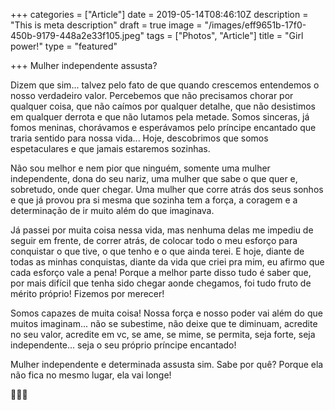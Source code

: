 +++
categories = ["Article"]
date = 2019-05-14T08:46:10Z
description = "This is meta description"
draft = true
image = "/images/eff9651b-17f0-450b-9179-448a2e33f105.jpeg"
tags = ["Photos", "Article"]
title = "Girl power!"
type = "featured"

+++
Mulher independente assusta? 

Dizem que sim... talvez pelo fato de que quando crescemos entendemos o nosso verdadeiro valor. Percebemos que não precisamos chorar por qualquer coisa, que não caímos por qualquer detalhe, que não desistimos em qualquer derrota e que não lutamos pela metade. Somos sinceras, já fomos meninas, chorávamos e esperávamos pelo príncipe encantado que traria sentido para nossa vida... Hoje, descobrimos que somos espetaculares e que jamais estaremos sozinhas.

Não sou melhor e nem pior que ninguém, somente uma mulher independente, dona do seu nariz, uma mulher que sabe o que quer e, sobretudo, onde quer chegar. Uma mulher que corre atrás dos seus sonhos e que já provou pra si mesma que sozinha tem a força, a coragem e a determinação de ir muito além do que imaginava. 

Já passei por muita coisa nessa vida, mas nenhuma delas me impediu de seguir em frente, de correr atrás, de colocar todo o meu esforço para conquistar o que tive, o que tenho e o que ainda terei. E hoje, diante de todas as minhas conquistas, diante da vida que criei pra mim, eu afirmo que cada esforço vale a pena! Porque a melhor parte disso tudo é saber que, por mais difícil que tenha sido chegar aonde chegamos, foi tudo fruto de mérito próprio! Fizemos por merecer! 

Somos capazes de muita coisa! Nossa força e nosso poder vai além do que muitos imaginam... não se subestime, não deixe que te diminuam, acredite no seu valor, acredite em vc, se ame, se mime, se permita, seja forte, seja independente... seja o seu próprio príncipe encantado!

Mulher independente e determinada assusta sim. Sabe por quê? Porque ela não fica no mesmo lugar, ela vai longe!

🧡💪🏻